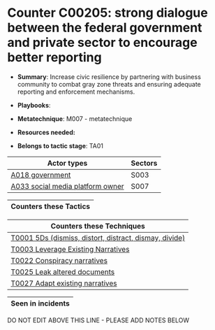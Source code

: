 # Counter C00205: strong dialogue between the federal government and private sector to encourage better reporting

* **Summary**: Increase civic resilience by partnering with business community to combat gray zone threats and ensuring adequate reporting and enforcement mechanisms. 

* **Playbooks**: 

* **Metatechnique**: M007 - metatechnique

* **Resources needed:** 

* **Belongs to tactic stage**: TA01


| Actor types | Sectors |
| ----------- | ------- |
| [A018 government ](../generated_pages/actortypes/A018.md) | S003 |
| [A033 social media platform owner](../generated_pages/actortypes/A033.md) | S007 |



| Counters these Tactics |
| ---------------------- |



| Counters these Techniques |
| ------------------------- |
| [T0001 5Ds (dismiss, distort, distract, dismay, divide)](../generated_pages/techniques/T0001.md) |
| [T0003 Leverage Existing Narratives](../generated_pages/techniques/T0003.md) |
| [T0022 Conspiracy narratives](../generated_pages/techniques/T0022.md) |
| [T0025 Leak altered documents](../generated_pages/techniques/T0025.md) |
| [T0027 Adapt existing narratives](../generated_pages/techniques/T0027.md) |



| Seen in incidents |
| ----------------- |


DO NOT EDIT ABOVE THIS LINE - PLEASE ADD NOTES BELOW